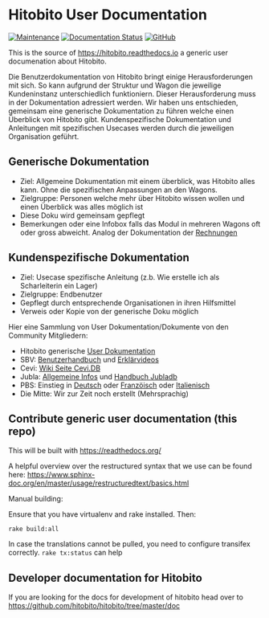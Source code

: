 # Hitobito User Documentation

[![Maintenance](https://img.shields.io/badge/Maintained%3F-yes-green.svg)](https://GitHub.com/hitobito/user_documentation/graphs/commit-activity)
[![Documentation Status](https://readthedocs.org/projects/hitobito/badge/?version=latest)](https://hitobito.readthedocs.io/de/latest/?badge=latest)
[![GitHub](https://img.shields.io/github/license/hitobito/user_documentation)](https://github.com/hitobito/user_documentation/blob/master/LICENSE)

This is the source of https://hitobito.readthedocs.io a generic user documenation about Hitobito.

Die Benutzerdokumentation von Hitobito bringt einige Herausforderungen mit sich. So kann aufgrund der Struktur und Wagon die jeweilige Kundeninstanz unterschiedlich funktioniern. Dieser Herausforderung muss in der Dokumentation adressiert werden. Wir haben uns entschieden, gemeinsam eine generische Dokumentation zu führen welche einen Überblick von Hitobito gibt. Kundenspezifische Dokumentation und Anleitungen mit spezifischen Usecases werden durch die jeweiligen Organisation geführt.

## Generische Dokumentation

* Ziel: Allgemeine Dokumentation mit einem überblick, was Hitobito alles kann. Ohne die spezifischen Anpassungen an den Wagons.
* Zielgruppe: Personen welche mehr über Hitobito wissen wollen und einen Überblick was alles möglich ist
* Diese Doku wird gemeinsam gepflegt
* Bemerkungen oder eine Infobox falls das Modul in mehreren Wagons oft oder gross abweicht. Analog der Dokumentation der [Rechnungen](https://hitobito.readthedocs.io/de/latest/access_concept.html)

## Kundenspezifische Dokumentation 
* Ziel: Usecase spezifische Anleitung (z.b. Wie erstelle ich als Scharleiterin ein Lager)
* Zielgruppe: Endbenutzer 
* Gepflegt durch entsprechende Organisationen in ihren Hilfsmittel
* Verweis oder Kopie von der generische Doku möglich

Hier eine Sammlung von User Dokumentation/Dokumente von den Community Mitgliedern:

* Hitobito generische [User Dokumentation](https://hitobito.readthedocs.io/de/latest/)
* SBV: [Benutzerhandbuch](https://hitobito-manual-sbv-de.readthedocs.io/de/latest/) und [Erklärvideos](https://www.youtube.com/watch?v=-XPwxKcvS4c&list=UUjGtTWlk8_HvhjCo8eVUmvw&index=13)
* Cevi: [Wiki Seite Cevi.DB](https://wiki.cevi.ch/index.php/Cevi.DB)
* Jubla: [Allgemeine Infos](http://jubla.ch/datenbank) und [Handbuch Jubladb](https://github.com/jubla-ch/handbuch-jubladb-hitobito)
* PBS: Einstieg in [Deutsch](http://info-de.scouts.ch/) oder [Franzöisch](http://info-fr.scouts.ch/) oder [Italienisch](https://pfadi.swiss/it/midata/)
* Die Mitte: Wir zur Zeit noch erstellt (Mehrsprachig)

## Contribute generic user documentation (this repo)

This will be built with https://readthedocs.org/

A helpful overview over the restructured syntax that we use can be found here: https://www.sphinx-doc.org/en/master/usage/restructuredtext/basics.html

Manual building:

Ensure that you have virtualenv and rake installed. Then:

`rake build:all`

In case the translations cannot be pulled, you need to configure transifex correctly.
`rake tx:status` can help

## Developer documentation for Hitobito

If you are looking for the docs for development of hitobito head over to https://github.com/hitobito/hitobito/tree/master/doc
